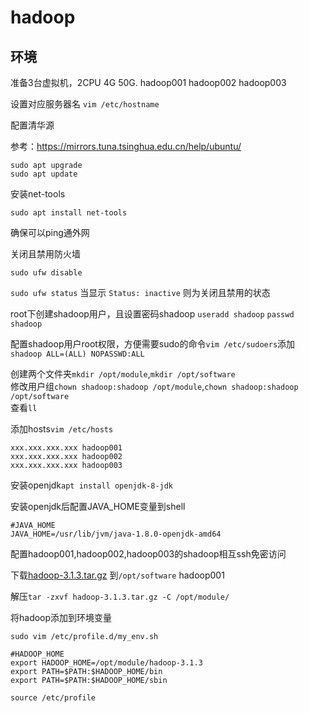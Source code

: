 # hadoop

## 环境

准备3台虚拟机，2CPU 4G 50G. hadoop001 hadoop002 hadoop003

设置对应服务器名
`vim /etc/hostname`

配置清华源

参考：https://mirrors.tuna.tsinghua.edu.cn/help/ubuntu/

```
sudo apt upgrade
sudo apt update
```

安装net-tools

`sudo apt install net-tools`

确保可以ping通外网

关闭且禁用防火墙

`sudo ufw disable`

`sudo ufw status` 当显示 `Status: inactive` 则为关闭且禁用的状态

root下创建shadoop用户，且设置密码shadoop
`useradd shadoop`
`passwd shadoop`

配置shadoop用户root权限，方便需要sudo的命令`vim /etc/sudoers`添加`shadoop ALL=(ALL) NOPASSWD:ALL`

创建两个文件夹`mkdir /opt/module`,`mkdir /opt/software`  
修改用户组`chown shadoop:shadoop /opt/module`,`chown shadoop:shadoop /opt/software`  
查看`ll`

添加hosts`vim /etc/hosts`
```
xxx.xxx.xxx.xxx hadoop001
xxx.xxx.xxx.xxx hadoop002
xxx.xxx.xxx.xxx hadoop003
```

安装openjdk`apt install openjdk-8-jdk`

安装openjdk后配置JAVA_HOME变量到shell

```
#JAVA_HOME
JAVA_HOME=/usr/lib/jvm/java-1.8.0-openjdk-amd64
```

配置hadoop001,hadoop002,hadoop003的shadoop相互ssh免密访问

下载[hadoop-3.1.3.tar.gz](https://archive.apache.org/dist/hadoop/common/hadoop-3.1.3/) 到`/opt/software`  hadoop001

解压`tar -zxvf hadoop-3.1.3.tar.gz -C /opt/module/`

将hadoop添加到环境变量

`sudo vim /etc/profile.d/my_env.sh`

```
#HADOOP_HOME
export HADOOP_HOME=/opt/module/hadoop-3.1.3
export PATH=$PATH:$HADOOP_HOME/bin
export PATH=$PATH:$HADOOP_HOME/sbin
```

`source /etc/profile`



